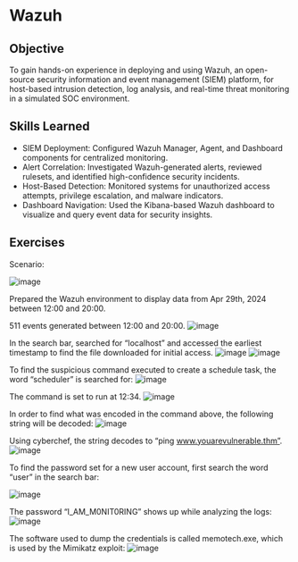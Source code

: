 # Wazuh

## Objective

To gain hands-on experience in deploying and using Wazuh, an open-source security information and event management (SIEM) platform, for host-based intrusion detection, log analysis, and real-time threat monitoring in a simulated SOC environment.

## Skills Learned

- SIEM Deployment: Configured Wazuh Manager, Agent, and Dashboard components for centralized monitoring.
- Alert Correlation: Investigated Wazuh-generated alerts, reviewed rulesets, and identified high-confidence security incidents.
- Host-Based Detection: Monitored systems for unauthorized access attempts, privilege escalation, and malware indicators.
- Dashboard Navigation: Used the Kibana-based Wazuh dashboard to visualize and query event data for security insights.

## Exercises

Scenario:

![image](https://github.com/user-attachments/assets/1ff8d307-8436-4500-bed6-8f4ae5807a34)

Prepared the Wazuh environment to display data from Apr 29th, 2024 between 12:00 and 20:00.

511 events generated between 12:00 and 20:00.
![image](https://github.com/user-attachments/assets/06b374ae-408e-4423-a9d5-cd58da424f95)

In the search bar, searched for “localhost” and accessed the earliest timestamp to find the file downloaded for initial access.
![image](https://github.com/user-attachments/assets/c59854f3-4445-4e54-a547-5ec0bf16b7fb)
![image](https://github.com/user-attachments/assets/aab67a8e-8f3c-46c7-97cd-e66fce1b45de)

To find the suspicious command executed to create a schedule task, the word “scheduler” is searched for:
![image](https://github.com/user-attachments/assets/9abbb79f-a8b4-4f0d-a4dd-de95269d4b7e)

The command is set to run at 12:34.
![image](https://github.com/user-attachments/assets/30f4930a-ac30-4349-8525-f5e69e19e6ab)

In order to find what was encoded in the command above, the following string will be decoded:
![image](https://github.com/user-attachments/assets/e6087f85-37d7-4635-8b97-7383f8c014fb)

Using cyberchef, the string decodes to “ping www.youarevulnerable.thm”.
![image](https://github.com/user-attachments/assets/924c5e56-4d6c-4e6a-adc9-755d3de398a3)

To find the password set for a new user account, first search the word “user” in the search bar:

![image](https://github.com/user-attachments/assets/d5d5f525-1725-4137-acb5-c3cecbeb849f)

The password “I_AM_M0NIT0RING” shows up while analyzing the logs:
![image](https://github.com/user-attachments/assets/7b3ae7ae-684a-445e-88c4-048e57f6fe72)

The software used to dump the credentials is called memotech.exe, which is used by the Mimikatz exploit:
![image](https://github.com/user-attachments/assets/51fdc9cf-10b7-48e8-85cf-108cda6e1d0e)



